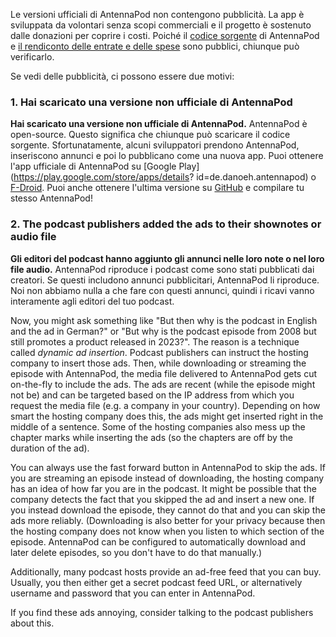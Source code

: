 Le versioni ufficiali di AntennaPod non contengono pubblicità. La app è
sviluppata da volontari senza scopi commerciali e il progetto è sostenuto dalle
donazioni per coprire i costi. Poiché il [codice
sorgente](https://github.com/AntennaPod/AntennaPod) di AntennaPod e [il
rendiconto delle entrate e delle
spese](https://opencollective.com/antennapod#category-BUDGET) sono pubblici,
chiunque può verificarlo.

Se vedi delle pubblicità, ci possono essere due motivi:

### 1. Hai scaricato una versione non ufficiale di AntennaPod

**Hai scaricato una versione non ufficiale di AntennaPod.** AntennaPod è
open-source. Questo significa che chiunque può scaricare il codice sorgente.
Sfortunatamente, alcuni sviluppatori prendono AntennaPod, inseriscono annunci e
poi lo pubblicano come una nuova app. Puoi ottenere l'app ufficiale di
AntennaPod su [Google Play](https://play.google.com/store/apps/details?
id=de.danoeh.antennapod) o
[F-Droid](https://f-droid.org/packages/de.danoeh.antennapod/). Puoi anche
ottenere l'ultima versione su
[GitHub](https://github.com/AntennaPod/AntennaPod/) e compilare tu stesso
AntennaPod!

### 2. The podcast publishers added the ads to their shownotes or audio file

**Gli editori del podcast hanno aggiunto gli annunci nelle loro note o nel loro
file audio.** AntennaPod riproduce i podcast come sono stati pubblicati dai
creatori. Se questi includono annunci pubblicitari, AntennaPod li riproduce. Noi
non abbiamo nulla a che fare con questi annunci, quindi i ricavi vanno
interamente agli editori del tuo podcast.

Now, you might ask something like "But then why is the podcast in English and the
ad in German?" or "But why is the podcast episode from 2008 but still promotes a
product released in 2023?". The reason is a technique called *dynamic ad
insertion*. Podcast publishers can instruct the hosting company to insert those
ads. Then, while downloading or streaming the episode with AntennaPod, the media
file delivered to AntennaPod gets cut on-the-fly to include the ads. The ads are
recent (while the episode might not be) and can be targeted based on the IP
address from which you request the media file (e.g. a company in your country).
Depending on how smart the hosting company does this, the ads might get inserted
right in the middle of a sentence. Some of the hosting companies also mess up
the chapter marks while inserting the ads (so the chapters are off by the
duration of the ad).

You can always use the fast forward button in AntennaPod to skip the ads. If you
are streaming an episode instead of downloading, the hosting company has an idea
of how far you are in the podcast. It might be possible that the company detects
the fact that you skipped the ad and insert a new one. If you instead download
the episode, they cannot do that and you can skip the ads more reliably.
(Downloading is also better for your privacy because then the hosting company
does not know when you listen to which section of the episode. AntennaPod can be
configured to automatically download and later delete episodes, so you don't
have to do that manually.)

Additionally, many podcast hosts provide an ad-free feed that you can buy.
Usually, you then either get a secret podcast feed URL, or alternatively
username and password that you can enter in AntennaPod.

If you find these ads annoying, consider talking to the podcast publishers about
this.
